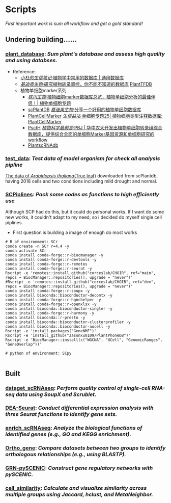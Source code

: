 # Scripts
*First important work is sum all workflow and get a gold standard!*

## Undering building……
### [**plant_database**](): *Sum plant's database and assess high quality and using databses.*
  - Reference:
    - [*小杜的生信笔记*·植物学中常用的数据库 | 通用数据库](https://mp.weixin.qq.com/s/eWRKpZbVN8iY1qmu5mue2g)
    - [*基迪奥生物*·研究植物转录调控，你不能不知道的数据库](https://mp.weixin.qq.com/s/yee680uNUmQQUOXISr479A) [PlantTFDB](http://planttfdb.cbi.pku.edu.cn/)
    - 植物单细胞marker系列
      - [*联川生物*·植物细胞marker数据库总览，植物单细胞分析的最佳伴侣！| 植物单细胞专题](https://mp.weixin.qq.com/s/CXGkNuBDQin5MrPWMgt8ng)
      - [scPlantDB](https://biobigdata.nju.edu.cn/scplantdb/home) [*基迪奥生物*·分享一个好用的植物单细胞数据库](https://mp.weixin.qq.com/s/1dTCDc5U3dvCy15GfLRY4A)
      - [PlantCellMarker](https://www.tobaccodb.org/pcmdb/homePage) [*生信益站*·单细胞专题25| 植物细胞类型注释数据库: PlantCellMarker](https://mp.weixin.qq.com/s/Y1AyXa8jkQBV4yWo_HihTw)
      - [PsctH](http://jinlab.hzau.edu.cn/PsctH/) [*植物科学最前言*·PBJ | 华中农大开发出植物单细胞转录组综合数据库，提供综合全面的单细胞Marker基因资源和单细胞研究的workflow](https://mp.weixin.qq.com/s/5dMORWQeX4eTFgH0e1YkTg)
      - [PlantscRNAdb](http://ibi.zju.edu.cn/plantscrnadb/index.php)

### [test_data](): *Test data of model organism for check all analysis pipline*
  [The data of *Arabidopsis thaliana*(True leaf)](test_data/ERP132245.h5ad) downloaded from scPlantdb, having 2018 cells and two conditions including mild drought and normal.

### [SCPiplines](test_data/SCPiplines/): *Pack some codes as functions to high efficiently use*
  Although SCP had do this, but it could do personal works. If I want do some new works, it couldn't adapt to my need, so i decided do myself single cell piplines.
  - First question is building a image of enough do most works
```shell
# R of environment: SCr
conda create -n SCr r=4.4 -y
conda activate SCr
conda install conda-forge::r-biocmanager -y
conda install conda-forge::r-devtools -y
conda install conda-forge::r-remotes
conda install conda-forge::r-seurat -y
Rscript -e 'remotes::install_github("corceslab/CHOIR", ref="main", repos = BiocManager::repositories(), upgrade = "never")'
#Rscript -e 'remotes::install_github("corceslab/CHOIR", ref="dev", repos = BiocManager::repositories(), upgrade = "never")'
conda install conda-forge::r-soupx -y
conda install bioconda::bioconductor-decontx -y
conda install conda-forge::r-hgnchelper -y
conda install conda-forge::r-openxlsx -y
conda install bioconda::bioconductor-singler -y
conda install conda-forge::r-harmony -y
conda install bioconda::r-presto -y
conda install bioconda::bioconductor-clusterprofiler -y
conda install bioconda::bioconductor-aucell -y
Rscript -e 'install.packages("GeneNMF")'
Rscript -e 'install_github("Jasonxu0109/PlantPhoneDB")'
Rscript -e 'BiocManager::install(c("WGCNA", "UCell", "GenomicRanges", "GeneOverlap"))'

# python of environment: SCpy


```

## Built
  ### [**dataget_scRNAseq**](dataget_scRNAseq): *Perform quality control of single-cell RNA-seq data using SoupX and Scrublet.*

  ### [**DEA-Seurat**](DEA-Seurat): *Conduct differential expression analysis with three Seurat functions to identify gene sets.*

  ### [**enrich_scRNAseq**](enrich_scRNAseq): *Analyze the biological functions of identified genes (e.g., GO and KEGG enrichment).*

  ### [**Ortho_gene**](Ortho_gene): *Compare datasets between two groups to identify orthologous relationships (e.g., using BLASTP).*

  ### [**GRN-pySCENIC**](GRN-pySCENIC): *Construct gene regulatory networks with pySCENIC.*

  ### [**cell_similarity**](cell_similarity): *Calculate and visualize similarity across multiple groups using Jaccard, hclust, and MetaNeighbor.*